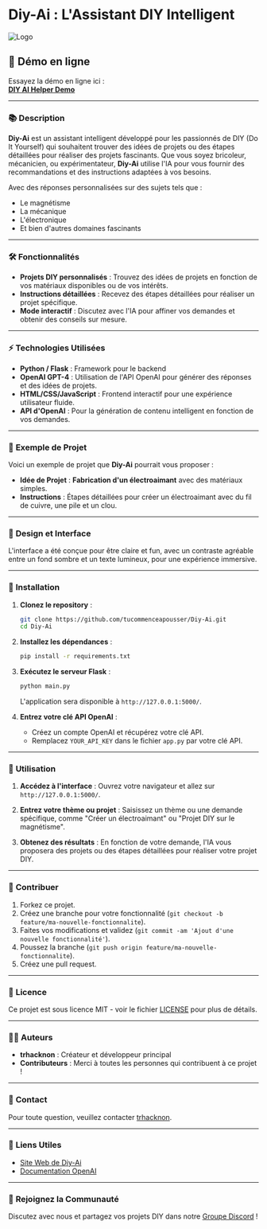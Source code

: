 # **Diy-Ai** : L'Assistant DIY Intelligent


![Logo](https://f.top4top.io/p_32777joty0.jpg)  <!-- Remplacez par votre logo -->

## 🚀 Démo en ligne

Essayez la démo en ligne ici :  
[**DIY AI Helper Demo**](https://trkn-diy-ai.onrender.com/)

---

### 📚 **Description**
**Diy-Ai** est un assistant intelligent développé pour les passionnés de DIY (Do It Yourself) qui souhaitent trouver des idées de projets ou des étapes détaillées pour réaliser des projets fascinants. Que vous soyez bricoleur, mécanicien, ou expérimentateur, **Diy-Ai** utilise l'IA pour vous fournir des recommandations et des instructions adaptées à vos besoins.

Avec des réponses personnalisées sur des sujets tels que :
- Le magnétisme
- La mécanique
- L'électronique
- Et bien d'autres domaines fascinants

---

### 🛠️ **Fonctionnalités**
- **Projets DIY personnalisés** : Trouvez des idées de projets en fonction de vos matériaux disponibles ou de vos intérêts.
- **Instructions détaillées** : Recevez des étapes détaillées pour réaliser un projet spécifique.
- **Mode interactif** : Discutez avec l'IA pour affiner vos demandes et obtenir des conseils sur mesure.

---

### ⚡ **Technologies Utilisées**
- **Python / Flask** : Framework pour le backend
- **OpenAI GPT-4** : Utilisation de l'API OpenAI pour générer des réponses et des idées de projets.
- **HTML/CSS/JavaScript** : Frontend interactif pour une expérience utilisateur fluide.
- **API d'OpenAI** : Pour la génération de contenu intelligent en fonction de vos demandes.

---

### 📸 **Exemple de Projet**
Voici un exemple de projet que **Diy-Ai** pourrait vous proposer :
- **Idée de Projet** : **Fabrication d'un électroaimant** avec des matériaux simples.
- **Instructions** : Étapes détaillées pour créer un électroaimant avec du fil de cuivre, une pile et un clou.

---

### 🎨 **Design et Interface**
L'interface a été conçue pour être claire et fun, avec un contraste agréable entre un fond sombre et un texte lumineux, pour une expérience immersive.

---

### 📌 **Installation**

1. **Clonez le repository** :
    ```bash
    git clone https://github.com/tucommenceapousser/Diy-Ai.git
    cd Diy-Ai
    ```

2. **Installez les dépendances** :
    ```bash
    pip install -r requirements.txt
    ```

3. **Exécutez le serveur Flask** :
    ```bash
    python main.py
    ```

    L'application sera disponible à `http://127.0.0.1:5000/`.

4. **Entrez votre clé API OpenAI** :
    - Créez un compte OpenAI et récupérez votre clé API.
    - Remplacez `YOUR_API_KEY` dans le fichier `app.py` par votre clé API.

---

### 🚀 **Utilisation**

1. **Accédez à l'interface** :
    Ouvrez votre navigateur et allez sur `http://127.0.0.1:5000/`.

2. **Entrez votre thème ou projet** :
    Saisissez un thème ou une demande spécifique, comme "Créer un électroaimant" ou "Projet DIY sur le magnétisme".

3. **Obtenez des résultats** :
    En fonction de votre demande, l'IA vous proposera des projets ou des étapes détaillées pour réaliser votre projet DIY.

---

### 🌱 **Contribuer**

1. Forkez ce projet.
2. Créez une branche pour votre fonctionnalité (`git checkout -b feature/ma-nouvelle-fonctionnalite`).
3. Faites vos modifications et validez (`git commit -am 'Ajout d'une nouvelle fonctionnalité'`).
4. Poussez la branche (`git push origin feature/ma-nouvelle-fonctionnalite`).
5. Créez une pull request.

---

### 📄 **Licence**
Ce projet est sous licence MIT - voir le fichier [LICENSE](LICENSE) pour plus de détails.

---

### 👨‍💻 **Auteurs**
- **trhacknon** : Créateur et développeur principal
- **Contributeurs** : Merci à toutes les personnes qui contribuent à ce projet !

---

### 📧 **Contact**
Pour toute question, veuillez contacter [trhacknon](https://www.linkedin.com/in/trhacknon).

---

### 🔗 **Liens Utiles**
- [Site Web de Diy-Ai](https://diy-ai.example.com)
- [Documentation OpenAI](https://beta.openai.com/docs/)

---

### 💬 **Rejoignez la Communauté**
Discutez avec nous et partagez vos projets DIY dans notre [Groupe Discord](https://discord.gg/yourgroup) !

